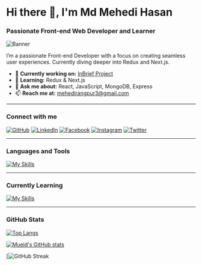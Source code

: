 # Hi there 👋, I'm Md Mehedi Hasan
### Passionate Front-end Web Developer and Learner

![Banner](https://media.licdn.com/dms/image/v2/D4E16AQGrMUa8iKZ61A/profile-displaybackgroundimage-shrink_350_1400/profile-displaybackgroundimage-shrink_350_1400/0/1719352644190?e=1733961600&v=beta&t=IbNNLX6JJWK8jDQQ2F4txgJ8byX2lbhRK1n_8SL67Ls)

I’m a passionate Front-end Developer with a focus on creating seamless user experiences. Currently diving deeper into Redux and Next.js.

- 🔭 **Currently working on:** [InBrief Project](https://inbrief-3d9ce.web.app/)
- 🌱 **Learning:** Redux & Next.js
- 💬 **Ask me about:** React, JavaScript, MongoDB, Express
- 📫 **Reach me at:** mehedirangpur3@gmail.com

---

### Connect with me

[![GitHub](https://img.shields.io/badge/GitHub-%2312100E.svg?style=for-the-badge&logo=github&logoColor=white)](https://github.com/MUEID11)
[![LinkedIn](https://img.shields.io/badge/LinkedIn-%230077B5.svg?style=for-the-badge&logo=linkedin&logoColor=white)](https://www.linkedin.com/in/mehedirangpur)
[![Facebook](https://img.shields.io/badge/Facebook-%231877F2.svg?style=for-the-badge&logo=facebook&logoColor=white)](https://www.facebook.com/mueid11)
[![Instagram](https://img.shields.io/badge/Instagram-%23E4405F.svg?style=for-the-badge&logo=instagram&logoColor=white)](https://www.instagram.com/mueid11)
[![Twitter](https://img.shields.io/badge/Twitter-%231DA1F2.svg?style=for-the-badge&logo=twitter&logoColor=white)](https://twitter.com/@mehedirangpur)

---

### Languages and Tools

[![My Skills](https://skillicons.dev/icons?i=js,mongodb,expressjs,react,nodejs,html,css,tailwind,bootstrap)](https://mueid-portfolio.vercel.app)

---

### Currently Learning

[![My Skills](https://skillicons.dev/icons?i=ts,nextjs,redux)](https://mueid-portfolio.vercel.app)

---

### GitHub Stats

[![Top Langs](https://github-readme-stats.vercel.app/api/top-langs/?username=MUEID11&show_icons=true&theme=transparent)](https://github.com/anuraghazra/github-readme-stats)

[![Mueid's GitHub stats](https://github-readme-stats.vercel.app/api?username=MUEID11&show_icons=true&theme=transparent)](https://github.com/anuraghazra/github-readme-stats)

[![GitHub Streak](https://github-readme-streak-stats.herokuapp.com?user=MUEID11&theme=radical)


